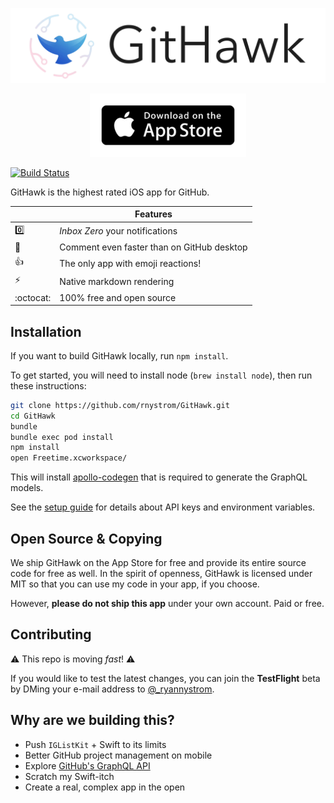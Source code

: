 <a href="https://itunes.apple.com/app/githawk-for-github/id1252320249"><img src="Design/githawk-pulse.gif" /></a>
<p align="center"><a href="https://itunes.apple.com/app/githawk-for-github/id1252320249"><img src="Design/app-store-badge.png" width="250" /></a></p>

[![Build Status](https://www.bitrise.io/app/a912ff037bca7072/status.svg?token=PMpBs9u-C7CBIKPwNLSJrg&branch=master)](https://www.bitrise.io/app/a912ff037bca7072)

GitHawk is the highest rated iOS app for GitHub.

|         | Features  |
----------|-----------------
:zero: | _Inbox Zero_ your notifications
:pencil: | Comment even faster than on GitHub desktop
:thumbsup: | The only app with emoji reactions!
:zap: | Native markdown rendering
:octocat: | 100% free and open source

## Installation

If you want to build GitHawk locally, run `npm install`.

To get started, you will need to install node (`brew install node`), then run these instructions:

```sh
git clone https://github.com/rnystrom/GitHawk.git
cd GitHawk
bundle
bundle exec pod install
npm install
open Freetime.xcworkspace/
```

This will install [apollo-codegen](https://github.com/apollographql/apollo-codegen) that is required to generate the GraphQL models.

See the [setup guide](Setup.md) for details about API keys and environment variables.

## Open Source & Copying

We ship GitHawk on the App Store for free and provide its entire source code for free as well. In the spirit of openness, GitHawk is licensed under MIT so that you can use my code in your app, if you choose.

However, **please do not ship this app** under your own account. Paid or free.

## Contributing

:warning: This repo is moving _fast_! :warning:

If you would like to test the latest changes, you can join the **TestFlight** beta by DMing your e-mail address to [@_ryannystrom](https://twitter.com/_ryannystrom).

## Why are we building this?

- Push `IGListKit` + Swift to its limits
- Better GitHub project management on mobile
- Explore [GitHub's GraphQL API](https://developer.github.com/v4/)
- Scratch my Swift-itch
- Create a real, complex app in the open
